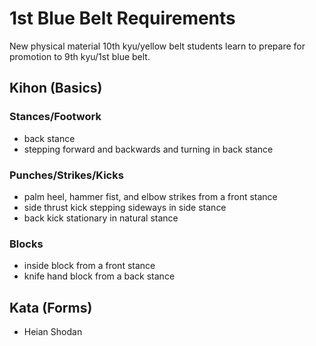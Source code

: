 # 1st Blue Belt Requirements

New physical material 10th kyu/yellow belt students learn to prepare for promotion to 9th kyu/1st blue belt.

## Kihon (Basics)

### Stances/Footwork

* back stance
* stepping forward and backwards and turning in back stance

### Punches/Strikes/Kicks

* palm heel, hammer fist, and elbow strikes from a front stance
* side thrust kick stepping sideways in side stance
* back kick stationary in natural stance

### Blocks

* inside block from a front stance
* knife hand block from a back stance

## Kata (Forms)

* Heian Shodan
